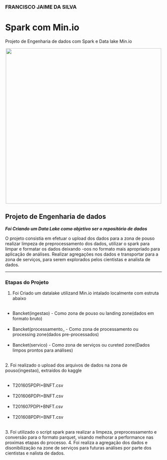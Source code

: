 ### FRANCISCO JAIME DA SILVA


# Spark com Min.io

Projeto de Engenharia de dados com Spark e Data lake Min.io

<p align="center"><img src="./DIO.png" width="500"></p>

## Projeto de Engenharia de dados


__*Foi Criando um Data Lake como objetivo ser o repositório de dados*__

O projeto consistia em efetuar o upload dos dados para a zona de pouso realizar limpeza de preprocessamento dos dados, utilizar o spark para limpar e formatar os dados deixando -oos no formato mais apropriado para aplicação de análises. Realizar agregações nos dados e transportar para a zona de serviços, para serem explorados pelos cientistas e analista de dados.

---

### Etapas do Projeto

1. Foi Criado um datalake  utilizand Min.io intalado localmente com estruta abaixo
<ul>
  <li>Bancket(ingestao) - Como zona de pouso ou landing zone(dados em formato bruto)</li>
  <li>Bancket(processamento_ - Como zona de processamento ou processing zone(dados pre-processados)</li>
  <li>Bancket(servico) - Como zona de serviços ou cureted zone(Dados limpos prontos para análises)</li>  
</ul> 
2. Foi realizado o upload dos arquivos de dados na zona de pouso(ingestao), extraídos do kaggle
<ul>
  <li>T201605PDPI+BNFT.csv</li>
  <li>T201606PDPI+BNFT.csv</li>
  <li>T201607PDPI+BNFT.csv</li>  
  <li>T201608PDPI+BNFT.csv</li>    
</ul> 
3. Foi utilizado o script spark para realizar a limpeza, preprocessamento e conversão para o formato parquet, visando melhorar a performance nas proximas etapas do processo.
4. Foi realiza a agregação dos dados e disonibilização na zone de serviços para futuras análises por parte dos cientistas e nalista de dados.
